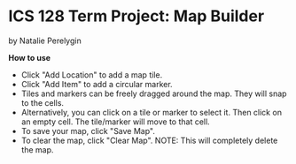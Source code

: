 # ICS 128 Term Project: Map Builder
by Natalie Perelygin

**How to use**
- Click "Add Location" to add a map tile.
- Click "Add Item" to add a circular marker.
- Tiles and markers can be freely dragged around the map. They will snap to the cells.
- Alternatively, you can click on a tile or marker to select it. Then click on an empty cell. The tile/marker will move to that cell.
- To save your map, click "Save Map".
- To clear the map, click "Clear Map". NOTE: This will completely delete the map.
